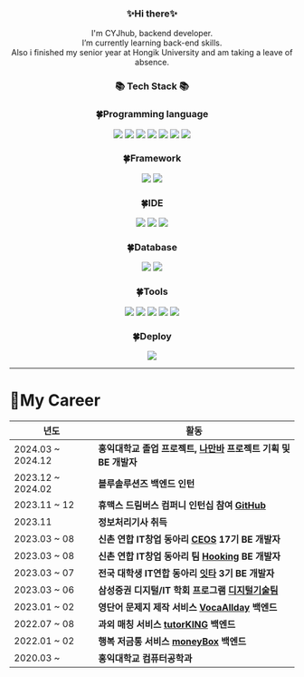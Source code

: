 <h3 align="center">✨Hi there✨</h3>
<p align="center">
   I'm CYJhub, backend developer.<br/>
 I’m currently learning back-end skills.<br/>
 Also i finished my senior year at Hongik University and am taking a leave of absence.
 
</p>

<h3 align="center">📚 Tech Stack 📚</h3>
<h3 align="center">🍀Programming language</h3>
<p align="center">
  <img src="https://img.shields.io/badge/C++-00599C?style=for-the-badge&logo=C++&logoColor=white"> <img src="https://img.shields.io/badge/C-A8B9CC?style=for-the-badge&logo=C&logoColor=white">
<img src="https://img.shields.io/badge/Python-3776AB?style=for-the-badge&logo=Python&logoColor=white">
<img src="https://img.shields.io/badge/java-4B4B77?style=for-the-badge&logo=java&logoColor=white">
<img src="https://img.shields.io/badge/JavaScript-F7DF1E?style=for-the-badge&logo=JavaScript&logoColor=white">
<img src="https://img.shields.io/badge/HTML5-E34F26?style=for-the-badge&logo=HTML5&logoColor=white">
<img src="https://img.shields.io/badge/CSS3-1572B6?style=for-the-badge&logo=CSS3&logoColor=white">
  
</p>
<h3 align="center">🍀Framework</h3>
<p align="center">
  <img src="https://img.shields.io/badge/SpringBoot-6DB33F?style=for-the-badge&logo=SpringBoot&logoColor=white"> <img src="https://img.shields.io/badge/Django-092E20?style=for-the-badge&logo=Django&logoColor=white">
</p>

<h3 align="center">🍀IDE</h3>
<p align="center">
  <img src="https://img.shields.io/badge/IntelliJ IDEA-000000?style=for-the-badge&logo=IntelliJ IDEA&logoColor=white"> <img src="https://img.shields.io/badge/Visual Studio-5C2D91?style=for-the-badge&logo=Visual Studio&logoColor=white">
<img src="https://img.shields.io/badge/PyCharm-000000?style=for-the-badge&logo=PyCharm&logoColor=white">
</p>

<h3 align="center">🍀Database</h3>
<p align="center">
  <img src="https://img.shields.io/badge/MySQL-4479A1?style=for-the-badge&logo=MySQL&logoColor=white"> <img src="https://img.shields.io/badge/MongoDB-47A248?style=for-the-badge&logo=MongoDB&logoColor=white">
</p>

<h3 align="center">🍀Tools</h3>
<p align="center">
  <img src="https://img.shields.io/badge/Git-F05032?style=for-the-badge&logo=Git&logoColor=white"> <img src="https://img.shields.io/badge/GitHub-181717?style=for-the-badge&logo=GitHub&logoColor=white">
<img src="https://img.shields.io/badge/Notion-000000?style=for-the-badge&logo=Notion&logoColor=white">
<img src="https://img.shields.io/badge/Slack-4A154B?style=for-the-badge&logo=Slack&logoColor=white">
<img src="https://img.shields.io/badge/Figma-F24E1E?style=for-the-badge&logo=Figma&logoColor=white">
</p>

<h3 align="center">🍀Deploy</h3>
<p align="center">
   <img src="https://img.shields.io/badge/amazonaws-232F3E?style=for-the-badge&logo=AWS&logoColor=white">
</p>


* * *
  # 💞My Career

| 년도         | 활동                                                                 |
|--------------|----------------------------------------------------------------------|
| 2024.03 ~ 2024.12 | **홍익대학교 졸업 프로젝트, [나만바](https://github.com/Hongik-Graduate-Team/Backend) 프로젝트 기획 및 BE 개발자**                                           |
| 2023.12 ~ 2024.02 | **블루솔루션즈 백엔드 인턴**                                           |
| 2023.11 ~ 12 | **휴맥스 드림버스 컴퍼니 인턴십 참여 [GitHub](https://github.com/humax-sw-team16/Parking_Server)**|
| 2023.11      | **정보처리기사 취득**                                                  |
| 2023.03 ~ 08 | **신촌 연합 IT창업 동아리 [CEOS](https://github.com/CYJhub/django_rest_framework_17th) 17기 BE 개발자** |
| 2023.03 ~ 08 | **신촌 연합 IT창업 동아리 팀 [Hooking](https://github.com/Hooking-CEOS/Hooking_BE) BE 개발자** |
| 2023.03 ~ 07 | **전국 대학생 IT연합 동아리 [잇타](https://github.com/i1ta) 3기 BE 개발자** |
| 2023.03 ~ 06 | **삼성증권 디지털/IT 학회 프로그램 [디지털기술팀](https://github.com/SAMSUNG-FINANCE/FinanceProject)** |
| 2023.01 ~ 02 | **영단어 문제지 제작 서비스 [VocaAllday](https://github.com/HICC-Bootcamp/2023-forever-VocaAllday) 백엔드** |
| 2022.07 ~ 08 | **과외 매칭 서비스 [tutorKING](https://github.com/HICC-Bootcamp/2022-Justworkhard-tutorKING) 백엔드** |
| 2022.01 ~ 02 | **행복 저금통 서비스 [moneyBox](https://github.com/HICC-Bootcamp/2022-1-Happiness-Moneybox) 백엔드** |
| 2020.03 ~    | **홍익대학교 컴퓨터공학과**                                           |





<!--
**CYJhub/CYJhub** is a ✨ _special_ ✨ repository because its `README.md` (this file) appears on your GitHub profile.

Here are some ideas to get you started:


- 🔭 I’m currently working on ...
- 🌱 I’m currently learning ...
- 👯 I’m looking to collaborate on ...
- 🤔 I’m looking for help with ...
- 💬 Ask me about ...
- 📫 How to reach me: ...
- 😄 Pronouns: ...
- ⚡ Fun fact: ...
-->
